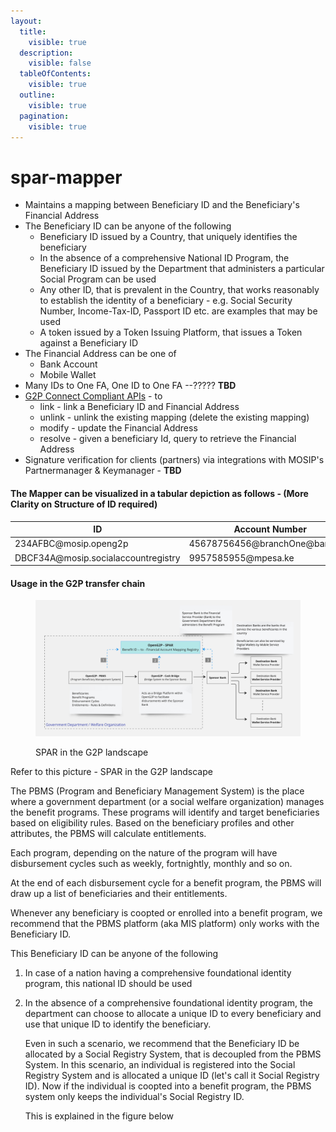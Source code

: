 ```yaml
---
layout:
  title:
    visible: true
  description:
    visible: false
  tableOfContents:
    visible: true
  outline:
    visible: true
  pagination:
    visible: true
---
```


# spar-mapper

* Maintains a mapping between Beneficiary ID and the Beneficiary's Financial Address
* The Beneficiary ID can be anyone of the following
  * Beneficiary ID issued by a Country, that uniquely identifies the beneficiary
  * In the absence of a comprehensive National ID Program, the Beneficiary ID issued by the Department that administers a particular Social Program can be used
  * Any other ID, that is prevalent in the Country, that works reasonably to establish the identity of a beneficiary - e.g. Social Security Number, Income-Tax-ID, Passport ID etc. are examples that may be used
  * A token issued by a Token Issuing Platform, that issues a Token against a Beneficiary ID
* The Financial Address can be one of
  * Bank Account&#x20;
  * Mobile Wallet
* Many IDs to One FA, One ID to One FA --????? **TBD**
* [G2P Connect Compliant APIs](https://g2pconnect.cdpi.dev/protocol/interfaces/beneficiary-management/mapper-specs) - to
  * link - link a Beneficiary ID and Financial Address
  * unlink - unlink the existing mapping (delete the existing mapping)
  * modify - update the Financial Address&#x20;
  * resolve - given a beneficiary Id, query to retrieve the Financial Address
* Signature verification for clients (partners)  via integrations with MOSIP's Partnermanager & Keymanager - **TBD**

#### The Mapper can be visualized in a tabular depiction as follows - (More Clarity on Structure of ID required)

<table><thead><tr><th width="352.5">ID</th><th>Account Number</th></tr></thead><tbody><tr><td>234AFBC@mosip.openg2p</td><td>45678756456@branchOne@bankOne</td></tr><tr><td>DBCF34A@mosip.socialaccountregistry</td><td>9957585955@mpesa.ke</td></tr></tbody></table>

#### Usage in the G2P transfer chain

<figure><img src="../../.gitbook/assets/Gitbook-SPAR-Landscape.jpg" alt=""><figcaption><p>SPAR in the G2P landscape</p></figcaption></figure>

Refer to this picture - SPAR in the G2P landscape

The PBMS (Program and Beneficiary Management System) is the place where a government department (or a social welfare organization) manages the benefit programs. These programs will identify and target beneficiaries based on eligibility rules. Based on the beneficiary profiles and other attributes, the PBMS will calculate entitlements.

Each program, depending on the nature of the program will have disbursement cycles such as weekly, fortnightly, monthly and so on.

At the end of each disbursement cycle for a benefit program, the PBMS will draw up a list of beneficiaries and their entitlements.&#x20;

Whenever any beneficiary is coopted or enrolled into a benefit program, we recommend that the PBMS platform (aka MIS platform) only works with the Beneficiary ID.

This Beneficiary ID can be anyone of the following

1. In case of a nation having a comprehensive foundational identity program, this national ID should be used
2.  In the absence of a comprehensive foundational identity program, the department can choose to allocate a unique ID to every beneficiary and use that unique ID to identify the beneficiary.&#x20;

    Even in such a scenario, we recommend that the Beneficiary ID be allocated by a Social Registry System, that is decoupled from the PBMS System. In this scenario, an individual is registered into the Social Registry System and is allocated a unique ID (let's call it Social Registry ID). Now if the individual is coopted into a benefit program, the PBMS system only keeps the individual's Social Registry ID.

    This is explained in the figure below



&#x20;
